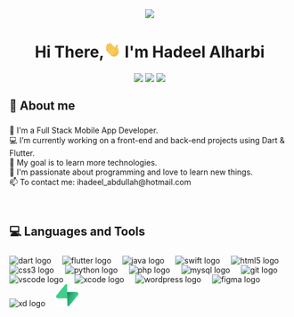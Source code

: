 <div align="center">
  <img height="200" src="https://cdn.dribbble.com/users/1396198/screenshots/4422089/media/4ec1c3ad4c7572823a3a89e473c4b272.gif"  />
</div>

###

<h1 align="center">Hi There,<img src="https://raw.githubusercontent.com/ABSphreak/ABSphreak/master/gifs/Hi.gif" width="30px" /> I'm Hadeel Alharbi</h1>

<div align="center">

<a href="https://www.linkedin.com/in/hadeel-alharbi-880643247/"><img align="center" src="https://img.shields.io/badge/LinkedIn-0A66C2?&style=for-the-badge&logo=LinkedIn&logoColor=white" /></a>
<a href="mailto:ihadeel_abdullah@hotmail.com"><img align="center" src="https://img.shields.io/badge/Email-EA4335?&style=for-the-badge&logo=Gmail&logoColor=white" /></a>
<a href="https://github.com/hadeel-harbi"><img align="center" src="https://img.shields.io/badge/GitHub-grey?&style=for-the-badge&logo=Github&logoColor=white" /></a></div>

###


###

<h2 align="left">💫 About me</h2>

###

<p align="left">📱 I'm a Full Stack Mobile App Developer.<br>💻 I’m currently working on a front-end and back-end projects using Dart & Flutter.<br>🎯 My goal is to learn more technologies.<br>🌱 I'm passionate about programming and love to learn new things.<br>📫 To contact me: ihadeel_abdullah@hotmail.com</p>


<br>

<h2 align="left">💻 Languages and Tools</h2>

###

<div align="left">
  <img src="https://cdn.jsdelivr.net/gh/devicons/devicon/icons/dart/dart-original.svg" height="40" alt="dart logo"  />
  <img width="12" />
  <img src="https://cdn.jsdelivr.net/gh/devicons/devicon/icons/flutter/flutter-original.svg" height="40" alt="flutter logo"  />
  <img width="12" />
  <img src="https://cdn.jsdelivr.net/gh/devicons/devicon/icons/java/java-original.svg" height="40" alt="java logo"  />
  <img width="12" />
  <img src="https://cdn.jsdelivr.net/gh/devicons/devicon/icons/swift/swift-original.svg" height="40" alt="swift logo"  />
  <img width="12" />
  <img src="https://cdn.jsdelivr.net/gh/devicons/devicon/icons/html5/html5-original.svg" height="40" alt="html5 logo"  />
  <img width="12" />
  <img src="https://cdn.jsdelivr.net/gh/devicons/devicon/icons/css3/css3-original.svg" height="40" alt="css3 logo"  />
  <img width="12" />
  <img src="https://cdn.jsdelivr.net/gh/devicons/devicon/icons/python/python-original.svg" height="40" alt="python logo"  />
  <img width="12" />
  <img src="https://cdn.jsdelivr.net/gh/devicons/devicon/icons/php/php-original.svg" height="40" alt="php logo"  />
  <img width="12" />
  <img src="https://cdn.jsdelivr.net/gh/devicons/devicon/icons/mysql/mysql-original.svg" height="40" alt="mysql logo"  />
  <img width="12" />
  <img src="https://cdn.jsdelivr.net/gh/devicons/devicon/icons/git/git-original.svg" height="40" alt="git logo"  />
  <img width="12" />
  <img src="https://cdn.jsdelivr.net/gh/devicons/devicon/icons/vscode/vscode-original.svg" height="40" alt="vscode logo"  />
  <img width="12" />
  <img src="https://cdn.jsdelivr.net/gh/devicons/devicon/icons/xcode/xcode-original.svg" height="40" alt="xcode logo"  />
  <img width="12" />
  <img src="https://cdn.jsdelivr.net/gh/devicons/devicon/icons/wordpress/wordpress-original.svg" height="40" alt="wordpress logo"  />
  <img width="12" />
  <img src="https://cdn.jsdelivr.net/gh/devicons/devicon/icons/figma/figma-original.svg" height="40" alt="figma logo"  />
  <img width="12" />
  <img src="https://cdn.jsdelivr.net/gh/devicons/devicon/icons/xd/xd-plain.svg" height="40" alt="xd logo"  />
  <img width="12" />
  <img src="https://raw.githubusercontent.com/github/explore/f4ec5347a36e06540a69376753a7c37a8cb5a136/topics/supabase/supabase.png" height="40" alt="supabase logo"  />
</div>

###
